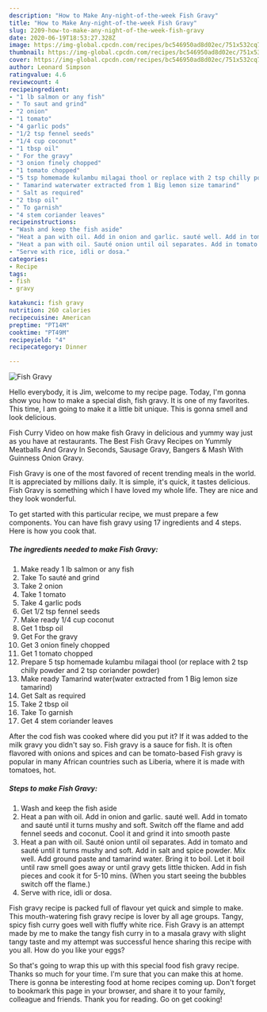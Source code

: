 ```yaml
---
description: "How to Make Any-night-of-the-week Fish Gravy"
title: "How to Make Any-night-of-the-week Fish Gravy"
slug: 2209-how-to-make-any-night-of-the-week-fish-gravy
date: 2020-06-19T18:53:27.328Z
image: https://img-global.cpcdn.com/recipes/bc546950ad8d02ec/751x532cq70/fish-gravy-recipe-main-photo.jpg
thumbnail: https://img-global.cpcdn.com/recipes/bc546950ad8d02ec/751x532cq70/fish-gravy-recipe-main-photo.jpg
cover: https://img-global.cpcdn.com/recipes/bc546950ad8d02ec/751x532cq70/fish-gravy-recipe-main-photo.jpg
author: Leonard Simpson
ratingvalue: 4.6
reviewcount: 4
recipeingredient:
- "1 lb salmon or any fish"
- " To saut and grind"
- "2 onion"
- "1 tomato"
- "4 garlic pods"
- "1/2 tsp fennel seeds"
- "1/4 cup coconut"
- "1 tbsp oil"
- " For the gravy"
- "3 onion finely chopped"
- "1 tomato chopped"
- "5 tsp homemade kulambu milagai thool or replace with 2 tsp chilly powder and 2 tsp coriander powder"
- " Tamarind waterwater extracted from 1 Big lemon size tamarind"
- " Salt as required"
- "2 tbsp oil"
- " To garnish"
- "4 stem coriander leaves"
recipeinstructions:
- "Wash and keep the fish aside"
- "Heat a pan with oil. Add in onion and garlic. sauté well. Add in tomato and sauté until it turns mushy and soft. Switch off the flame and add fennel seeds and coconut. Cool it and grind it into smooth paste"
- "Heat a pan with oil. Sauté onion until oil separates. Add in tomato and sauté until it turns mushy and soft. Add in salt and spice powder. Mix well. Add ground paste and tamarind water. Bring it to boil. Let it boil until raw smell goes away or until gravy gets little thicken. Add in fish pieces and cook it for 5-10 mins. (When you start seeing the bubbles switch off the flame.)"
- "Serve with rice, idli or dosa."
categories:
- Recipe
tags:
- fish
- gravy

katakunci: fish gravy 
nutrition: 260 calories
recipecuisine: American
preptime: "PT14M"
cooktime: "PT49M"
recipeyield: "4"
recipecategory: Dinner

---
```



![Fish Gravy](https://img-global.cpcdn.com/recipes/bc546950ad8d02ec/751x532cq70/fish-gravy-recipe-main-photo.jpg)

Hello everybody, it is Jim, welcome to my recipe page. Today, I'm gonna show you how to make a special dish, fish gravy. It is one of my favorites. This time, I am going to make it a little bit unique. This is gonna smell and look delicious.

Fish Curry Video on how make fish Gravy in delicious and yummy way just as you have at restaurants. The Best Fish Gravy Recipes on Yummly Meatballs And Gravy In Seconds, Sausage Gravy, Bangers &amp; Mash With Guinness Onion Gravy.

Fish Gravy is one of the most favored of recent trending meals in the world. It is appreciated by millions daily. It is simple, it's quick, it tastes delicious. Fish Gravy is something which I have loved my whole life. They are nice and they look wonderful.


To get started with this particular recipe, we must prepare a few components. You can have fish gravy using 17 ingredients and 4 steps. Here is how you cook that.

<!--inarticleads1-->

##### The ingredients needed to make Fish Gravy:

1. Make ready 1 lb salmon or any fish
1. Take  To sauté and grind
1. Take 2 onion
1. Take 1 tomato
1. Take 4 garlic pods
1. Get 1/2 tsp fennel seeds
1. Make ready 1/4 cup coconut
1. Get 1 tbsp oil
1. Get  For the gravy
1. Get 3 onion finely chopped
1. Get 1 tomato chopped
1. Prepare 5 tsp homemade kulambu milagai thool (or replace with 2 tsp chilly powder and 2 tsp coriander powder)
1. Make ready  Tamarind water(water extracted from 1 Big lemon size tamarind)
1. Get  Salt as required
1. Take 2 tbsp oil
1. Take  To garnish
1. Get 4 stem coriander leaves


After the cod fish was cooked where did you put it? If it was added to the milk gravy you didn&#39;t say so. Fish gravy is a sauce for fish. It is often flavored with onions and spices and can be tomato-based Fish gravy is popular in many African countries such as Liberia, where it is made with tomatoes, hot. 

<!--inarticleads2-->

##### Steps to make Fish Gravy:

1. Wash and keep the fish aside
1. Heat a pan with oil. Add in onion and garlic. sauté well. Add in tomato and sauté until it turns mushy and soft. Switch off the flame and add fennel seeds and coconut. Cool it and grind it into smooth paste
1. Heat a pan with oil. Sauté onion until oil separates. Add in tomato and sauté until it turns mushy and soft. Add in salt and spice powder. Mix well. Add ground paste and tamarind water. Bring it to boil. Let it boil until raw smell goes away or until gravy gets little thicken. Add in fish pieces and cook it for 5-10 mins. (When you start seeing the bubbles switch off the flame.)
1. Serve with rice, idli or dosa.


Fish gravy recipe is packed full of flavour yet quick and simple to make. This mouth-watering fish gravy recipe is lover by all age groups. Tangy, spicy fish curry goes well with fluffy white rice. Fish Gravy is an attempt made by me to make the tangy fish curry in to a masala gravy with slight tangy taste and my attempt was successful hence sharing this recipe with you all. How do you like your eggs? 

So that's going to wrap this up with this special food fish gravy recipe. Thanks so much for your time. I'm sure that you can make this at home. There is gonna be interesting food at home recipes coming up. Don't forget to bookmark this page in your browser, and share it to your family, colleague and friends. Thank you for reading. Go on get cooking!
